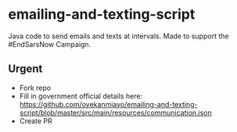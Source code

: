 # emailing-and-texting-script
Java code to send emails and texts at intervals. Made to support the #EndSarsNow Campaign.

## Urgent
* Fork repo
* Fill in government official details here: https://github.com/oyekanmiayo/emailing-and-texting-script/blob/master/src/main/resources/communication.json
* Create PR
